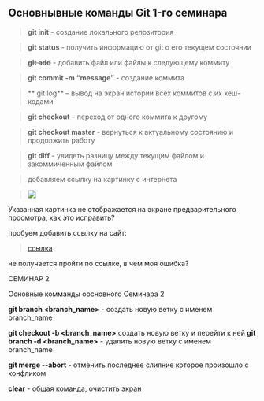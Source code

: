 ## Основнывные команды Git 1-го семинара

> **git init** - создание локального репозитория

> **git status** - получить информацию от git о его текущем состоянии

> ~~**git add**~~ - добавить файл или файлы к следующему коммиту

> **git commit -m “message”** - создание коммита

> ** git log** – вывод на экран истории всех коммитов с их хеш-кодами

> **git checkout** – переход от одного коммита к другому

> **git checkout master** - вернуться к актуальному состоянию и продолжить работу

> **git diff** - увидеть разницу между текущим файлом и закоммиченным файлом

> добавляем ссылку на картинку с интернета 

>![](https://yandex.ru/images/search?text=%D0%90%D0%B7%D0%BE%D1%80%D1%81%D0%BA%D0%B8%D0%B5%20%D0%9E%D1%81%D1%82%D1%80%D0%BE%D0%B2%D0%B0&nl=1&source=morda)

Указанная картинка не отображается на экране предварительного просмотра, как это исправить?

пробуем добавить ссылку на сайт:
> [ссылка]("https://typing.io)

не получается пройти по ссылке, в чем моя ошибка?

СЕМИНАР 2

Основные комманды оосновного Семинара 2

**git branch <branch_name>** - создать новую ветку с именем branch_name

**git checkout -b <branch_name>** создать новую ветку и перейти к ней
**git branch -d <branch_name>** - удалить новую ветку с именем branch_name

**git merge --abort** - отменить последнее слияние которое произошло с конфликом

**clear** - общая команда, очистить экран
